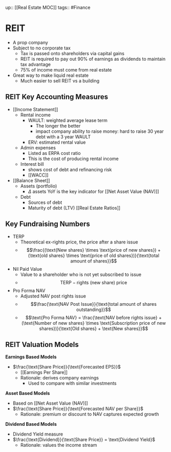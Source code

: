 up:: [[Real Estate MOC]]
tags:: #Finance 
# REIT
- A prop company
- Subject to no corporate tax
	- Tax is passed onto shareholders via capital gains
	- REIT is required to pay out 90% of earnings as dividends to maintain tax advantage
	- 75% of income must come from real estate
- Great way to make liquid real estate
	- Much easier to sell REIT vs a building
## REIT Key Accounting Measures
- [[Income Statement]]
	- Rental income
		- WAULT: weighted average lease term
			- The longer the better
			- impact company ability to raise money: hard to raise 30 year debt with a 3 year WAULT
		- ERV: estimated rental value
	- Admin expenses
		- Listed as ERPA cost ratio
		- This is the cost of producing rental income
	- Interest bill
		- shows cost of debt and refinancing risk
		- [[WACC]]
- [[Balance Sheet]]
	- Assets (portfolio)
		- $\Delta$ assets YoY is the key indicator for [[Net Asset Value (NAV)]]
	- Debt
		- Sources of debt
		- Maturity of debt (LTV) [[Real Estate Ratios]]
## Key Fundraising Numbers
- TERP
	- Theoretical ex-rights price, the price after a share issue
	- $$\frac{(\text{New shares} \times \text{price of new shares}) + (\text{old shares} \times \text{price of old shares})}{\text{total amount of shares}}$$
- Nil Paid Value
	- Value to a shareholder who is not yet subscribed to issue
	- $$\text{TERP} - \text{rights (new share) price}$$
- Pro Forma NAV
	- Adjusted NAV post rights issue
	- $$\frac{\text{NAV Post Issue}}{\text{total amount of shares outstanding}}$$
	- $$\text{Pro Forma NAV} = \frac{\text{NAV before rights issue} + (\text{Number of new shares} \times \text{Subscription price of new shares})}{\text{Old shares} + \text{New shares}}$$

## REIT Valuation Models
**Earnings Based Models**
- $\frac{\text{Share Price}}{\text{Forecasted EPS}}$
	- [[Earnings Per Share]]
	- Rationale: derives company earnings
		- Used to compare with similar investments

**Asset Based Models**
- Based on [[Net Asset Value (NAV)]]
- $\frac{\text{Share Price}}{\text{Forecasted NAV per Share}}$
	- Rationale: premium or discount to NAV captures expected growth
	
**Dividend Based Models**
- Dividend Yield measure
- $\frac{\text{Dividend}}{\text{Share Price}} = \text{Dividend Yield}$
	- Rationale: values the income stream